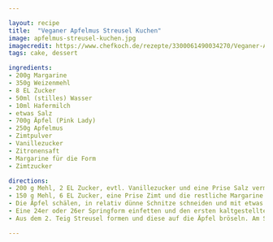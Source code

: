 ```yaml
---

layout: recipe
title:  "Veganer Apfelmus Streusel Kuchen"
image: apfelmus-streusel-kuchen.jpg
imagecredit: https://www.chefkoch.de/rezepte/3300061490034270/Veganer-Apfelmus-Streusel-Kuchen.html
tags: cake, dessert

ingredients:
- 200g Margarine
- 350g Weizenmehl
- 8 EL Zucker
- 50ml (stilles) Wasser
- 10ml Hafermilch
- etwas Salz
- 700g Äpfel (Pink Lady)
- 250g Apfelmus
- Zimtpulver
- Vanillezucker
- Zitronensaft
- Margarine für die Form
- Zimtzucker

directions:
- 200 g Mehl, 2 EL Zucker, evtl. Vanillezucker und eine Prise Salz vermischen. 120 g Margarine, Hafermilch und 50 ml Wasser zu der Mischung hinzufügen. Falls sich der Teig nicht gut verkneten lässt, ca. 10 ml oder mehr Wasser hinzufügen. Den Teig in Folie wickeln und ca. 2 Stunden kalt stellen.
- 150 g Mehl, 6 EL Zucker, eine Prise Zimt und die restliche Margarine mischen und verkneten. In Folie gewickelt 2 Stunden kalt stellen.
- Die Äpfel schälen, in relativ dünne Schnitze schneiden und mit etwas Zitronensaft und Zimt vermischen. Die Äpfel in den Kühlschrank stellen. Den Backofen vorheizen.
- Eine 24er oder 26er Springform einfetten und den ersten kaltgestellten Teig in die Form drücken. Ich habe den Boden mit einem Glas ausgerollt. Einen 5 cm hohen Rand in der Form andrücken. Einen Teil der geschnittenen Äpfel kreisförmig auf dem Boden verteilen. Das Apfelmus darauf geben, so dass keine Lücken entstehen. Die restlichen Äpfel auf das Apfelmus legen.
- Aus dem 2. Teig Streusel formen und diese auf die Äpfel bröseln. Am Schluss mit etwas Zimtzucker bestreuen. Ca. 30 Minuten bei 200 °C backen.

---
```

